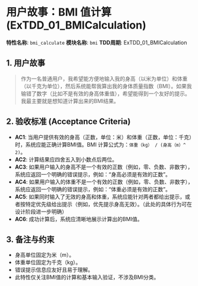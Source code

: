 # 用户故事：BMI 值计算 (ExTDD_01_BMICalculation)

**特性名称**: `bmi_calculate`
**模块名称**: `bmi`
**TDD周期**: ExTDD_01_BMICalculation

## 1. 用户故事

> 作为一名普通用户，我希望能方便地输入我的身高（以米为单位）和体重（以千克为单位），然后系统能帮我算出我的身体质量指数（BMI）。如果我输错了数字（比如不是有效的身高体重值），希望能得到一个友好的提示。我最主要就是想知道计算出来的BMI结果。

## 2. 验收标准 (Acceptance Criteria)

*   **AC1**: 当用户提供有效的身高（正数，单位：米）和体重（正数，单位：千克）时，系统应能正确计算BMI值。BMI 计算公式为：`体重（kg） / (身高（m）^ 2)`。
*   **AC2**: 计算结果应四舍五入到小数点后两位。
*   **AC3**: 如果用户输入的身高不是一个有效的正数（例如，零、负数、非数字），系统应返回一个明确的错误提示，例如：“身高必须是有效的正数”。
*   **AC4**: 如果用户输入的体重不是一个有效的正数（例如，零、负数、非数字），系统应返回一个明确的错误提示，例如：“体重必须是有效的正数”。
*   **AC5**: 如果同时输入了无效的身高和体重，系统应能针对两者都给出提示，或者按特定优先级给出提示（例如，优先提示身高无效）。（此处的具体行为可在设计阶段进一步明确）
*   **AC6**: 成功计算后，系统应清晰地展示计算出的BMI值。

## 3. 备注与约束

*   身高单位固定为米（m）。
*   体重单位固定为千克（kg）。
*   错误提示信息应友好且易于理解。
*   此特性仅关注BMI值的计算和基本输入验证，不涉及BMI分类。